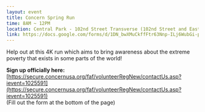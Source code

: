 ```yaml
---
layout: event
title: Concern Spring Run
time: 8AM ~ 12PM
location: Central Park - 102nd Street Transverse (102nd Street and East Drive by the ball fields)
link: https://docs.google.com/forms/d/1DN_bwXMuCkffFtr63Nnp-ILj6WubGi-pZWiSlkbclMQ
---
```

Help out at this 4K run which aims to bring awareness about the extreme poverty that exists in some parts of the world!

**Sign up officially here:** [https://secure.concernusa.org/faf/volunteerRegNew/contactUs.asp?ievent=1025591](https://secure.concernusa.org/faf/volunteerRegNew/contactUs.asp?ievent=1025591)  
(Fill out the form at the bottom of the page)
